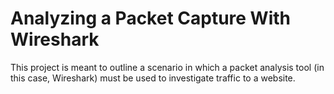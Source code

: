 # Analyzing a Packet Capture With Wireshark
This project is meant to outline a scenario in which a packet analysis tool (in this case, Wireshark) must be used to investigate traffic to a website.
